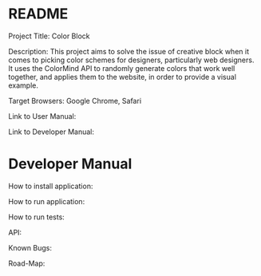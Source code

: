 # README

Project Title: Color Block

Description: This project aims to solve the issue of creative block when it comes to picking color schemes for designers, particularly web designers. It uses the ColorMind API to randomly generate colors that work well together, and applies them to the website, in order to provide a visual example.

Target Browsers: Google Chrome, Safari

Link to User Manual:

Link to Developer Manual:

# Developer Manual

How to install application:

How to run application:

How to run tests:

API:

Known Bugs:

Road-Map: